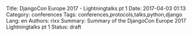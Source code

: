 Title: DjangoCon Europe 2017 - Lightningtalks pt 1
Date:   2017-04-03 01:13
Category: conferences
Tags: conferences,protocols,talks,python,django
Lang: en
Authors: rixx
Summary: Summary of the DjangoCon Europe 2017 Lightningtalks pt 1
Status: draft

## 

